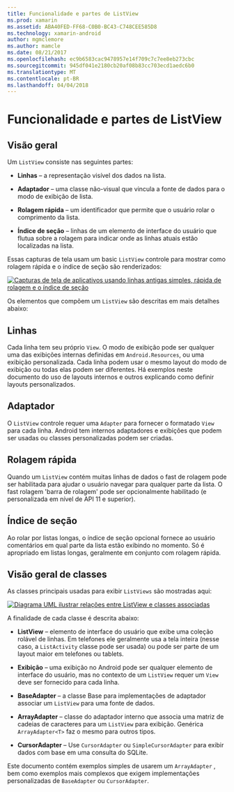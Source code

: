 ```yaml
---
title: Funcionalidade e partes de ListView
ms.prod: xamarin
ms.assetid: ABA40FED-FF68-C0B0-BC43-C748CEE585D8
ms.technology: xamarin-android
author: mgmclemore
ms.author: mamcle
ms.date: 08/21/2017
ms.openlocfilehash: ec9b6583cac9478957e14f709c7c7ee8eb273cbc
ms.sourcegitcommit: 945df041e2180cb20af08b83cc703ecd1aedc6b0
ms.translationtype: MT
ms.contentlocale: pt-BR
ms.lasthandoff: 04/04/2018
---
```

# <a name="listview-parts-and-functionality"></a>Funcionalidade e partes de ListView


## <a name="overview"></a>Visão geral

Um `ListView` consiste nas seguintes partes:

- **Linhas** &ndash; a representação visível dos dados na lista.

- **Adaptador** &ndash; uma classe não-visual que vincula a fonte de dados para o modo de exibição de lista.

- **Rolagem rápida** &ndash; um identificador que permite que o usuário rolar o comprimento da lista.

- **Índice de seção** &ndash; linhas de um elemento de interface do usuário que flutua sobre a rolagem para indicar onde as linhas atuais estão localizadas na lista.

Essas capturas de tela usam um basic `ListView` controle para mostrar como rolagem rápida e o índice de seção são renderizados:

[![Capturas de tela de aplicativos usando linhas antigas simples, rápida de rolagem e o índice de seção](parts-and-functionality-images/listviewparts.png)](parts-and-functionality-images/listviewparts.png#lightbox)

Os elementos que compõem um `ListView` são descritas em mais detalhes abaixo:


## <a name="rows"></a>Linhas

Cada linha tem seu próprio `View`. O modo de exibição pode ser qualquer uma das exibições internas definidas em `Android.Resources`, ou uma exibição personalizada. Cada linha podem usar o mesmo layout do modo de exibição ou todas elas podem ser diferentes. Há exemplos neste documento do uso de layouts internos e outros explicando como definir layouts personalizados.


## <a name="adapter"></a>Adaptador

O `ListView` controle requer uma `Adapter` para fornecer o formatado `View` para cada linha. Android tem internos adaptadores e exibições que podem ser usadas ou classes personalizadas podem ser criadas.


## <a name="fast-scrolling"></a>Rolagem rápida

Quando um `ListView` contém muitas linhas de dados o fast de rolagem pode ser habilitada para ajudar o usuário navegar para qualquer parte da lista. O fast rolagem 'barra de rolagem' pode ser opcionalmente habilitado (e personalizada em nível de API 11 e superior).


## <a name="section-index"></a>Índice de seção

Ao rolar por listas longas, o índice de seção opcional fornece ao usuário comentários em qual parte da lista estão exibindo no momento. Só é apropriado em listas longas, geralmente em conjunto com rolagem rápida.


## <a name="classes-overview"></a>Visão geral de classes

As classes principais usadas para exibir `ListViews` são mostradas aqui:

[![Diagrama UML ilustrar relações entre ListView e classes associadas](parts-and-functionality-images/image2.png)](parts-and-functionality-images/image2.png#lightbox)

A finalidade de cada classe é descrita abaixo:

- **ListView** &ndash; elemento de interface do usuário que exibe uma coleção rolável de linhas. Em telefones ele geralmente usa a tela inteira (nesse caso, a `ListActivity` classe pode ser usada) ou pode ser parte de um layout maior em telefones ou tablets.

- **Exibição** &ndash; uma exibição no Android pode ser qualquer elemento de interface do usuário, mas no contexto de um `ListView` requer um `View` deve ser fornecido para cada linha.

- **BaseAdapter** &ndash; a classe Base para implementações de adaptador associar um `ListView` para uma fonte de dados.

- **ArrayAdapter** &ndash; classe do adaptador interno que associa uma matriz de cadeias de caracteres para um `ListView` para exibição. Genérica `ArrayAdapter<T>` faz o mesmo para outros tipos.

- **CursorAdapter** &ndash; Use `CursorAdapter` ou `SimpleCursorAdapter` para exibir dados com base em uma consulta do SQLite.

Este documento contém exemplos simples de usarem um `ArrayAdapter` , bem como exemplos mais complexos que exigem implementações personalizadas de `BaseAdapter` ou `CursorAdapter`.

